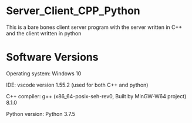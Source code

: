# Server_Client_CPP_Python

This is a bare bones client server program with the server written in C++ and the client written in python

# Software Versions

Operating system: Windows 10

IDE:  vscode version 1.55.2 (used for both C++ and python)

C++ compiler: g++ (x86_64-posix-seh-rev0, Built by MinGW-W64 project) 8.1.0

Python version: Python 3.7.5

